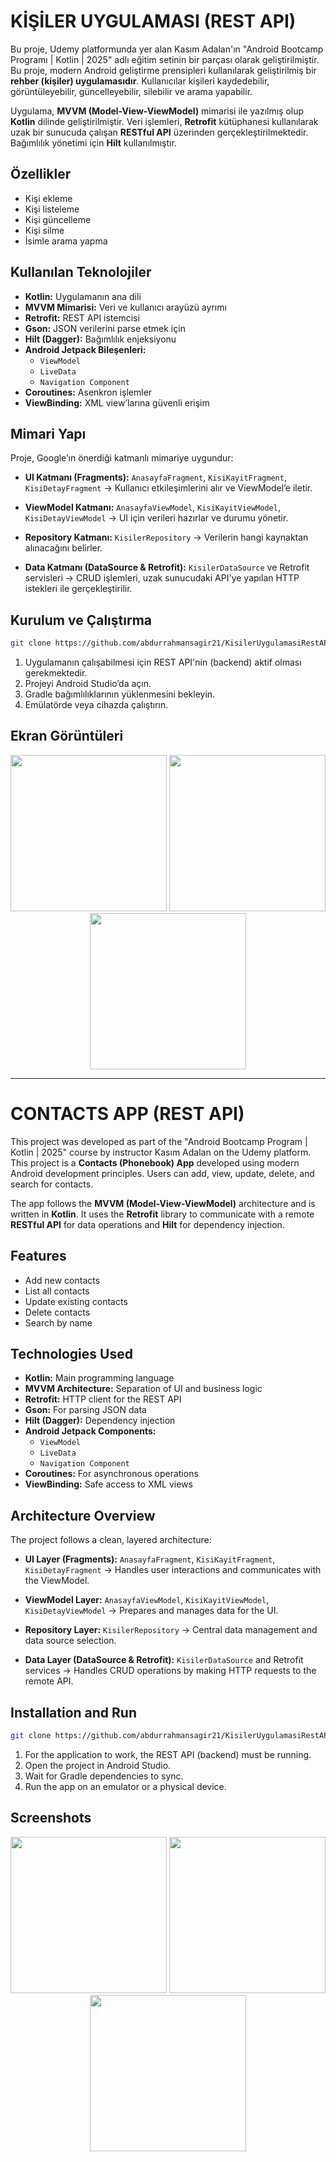 # KİŞİLER UYGULAMASI (REST API)

Bu proje, Udemy platformunda yer alan Kasım Adalan'ın "Android Bootcamp Programı | Kotlin | 2025" adlı eğitim setinin bir parçası olarak geliştirilmiştir.
Bu proje, modern Android geliştirme prensipleri kullanılarak geliştirilmiş bir **rehber (kişiler) uygulamasıdır**.
Kullanıcılar kişileri kaydedebilir, görüntüleyebilir, güncelleyebilir, silebilir ve arama yapabilir.

Uygulama, **MVVM (Model-View-ViewModel)** mimarisi ile yazılmış olup **Kotlin** dilinde geliştirilmiştir.
Veri işlemleri, **Retrofit** kütüphanesi kullanılarak uzak bir sunucuda çalışan **RESTful API** üzerinden gerçekleştirilmektedir. Bağımlılık yönetimi için **Hilt** kullanılmıştır.

## Özellikler

- Kişi ekleme
- Kişi listeleme
- Kişi güncelleme
- Kişi silme
- İsimle arama yapma

## Kullanılan Teknolojiler

- **Kotlin:** Uygulamanın ana dili
- **MVVM Mimarisi:** Veri ve kullanıcı arayüzü ayrımı
- **Retrofit:** REST API istemcisi
- **Gson:** JSON verilerini parse etmek için
- **Hilt (Dagger):** Bağımlılık enjeksiyonu
- **Android Jetpack Bileşenleri:**
  - `ViewModel`
  - `LiveData`
  - `Navigation Component`
- **Coroutines:** Asenkron işlemler
- **ViewBinding:** XML view’larına güvenli erişim

## Mimari Yapı

Proje, Google’ın önerdiği katmanlı mimariye uygundur:

- **UI Katmanı (Fragments):**
  `AnasayfaFragment`, `KisiKayitFragment`, `KisiDetayFragment`
  → Kullanıcı etkileşimlerini alır ve ViewModel’e iletir.

- **ViewModel Katmanı:**
  `AnasayfaViewModel`, `KisiKayitViewModel`, `KisiDetayViewModel`
  → UI için verileri hazırlar ve durumu yönetir.

- **Repository Katmanı:**
  `KisilerRepository`
  → Verilerin hangi kaynaktan alınacağını belirler.

- **Data Katmanı (DataSource & Retrofit):**
  `KisilerDataSource` ve Retrofit servisleri
  → CRUD işlemleri, uzak sunucudaki API'ye yapılan HTTP istekleri ile gerçekleştirilir.

## Kurulum ve Çalıştırma

```bash
git clone https://github.com/abdurrahmansagir21/KisilerUygulamasiRestAPI.git
```

1.  Uygulamanın çalışabilmesi için REST API'nin (backend) aktif olması gerekmektedir.
2.  Projeyi Android Studio’da açın.
3.  Gradle bağımlılıklarının yüklenmesini bekleyin.
4.  Emülatörde veya cihazda çalıştırın.

## Ekran Görüntüleri

<p align="center">
  <img width="250" src="https://github.com/user-attachments/assets/f6514e7d-e0f4-4108-9c34-fa2e64d9e8b5" />
  <img width="250" src="https://github.com/user-attachments/assets/0a2a2db0-6069-4c39-a449-2cc7f80e5e64" />
  <img width="250" src="https://github.com/user-attachments/assets/56337bd8-5695-401e-af32-0d56e2c8b19c" />
</p>

---

# CONTACTS APP (REST API)

This project was developed as part of the "Android Bootcamp Program | Kotlin | 2025" course by instructor Kasım Adalan on the Udemy platform.
This project is a **Contacts (Phonebook) App** developed using modern Android development principles.
Users can add, view, update, delete, and search for contacts.

The app follows the **MVVM (Model-View-ViewModel)** architecture and is written in **Kotlin**.
It uses the **Retrofit** library to communicate with a remote **RESTful API** for data operations and **Hilt** for dependency injection.

## Features

- Add new contacts
- List all contacts
- Update existing contacts
- Delete contacts
- Search by name

## Technologies Used

- **Kotlin:** Main programming language
- **MVVM Architecture:** Separation of UI and business logic
- **Retrofit:** HTTP client for the REST API
- **Gson:** For parsing JSON data
- **Hilt (Dagger):** Dependency injection
- **Android Jetpack Components:**
  - `ViewModel`
  - `LiveData`
  - `Navigation Component`
- **Coroutines:** For asynchronous operations
- **ViewBinding:** Safe access to XML views

## Architecture Overview

The project follows a clean, layered architecture:

- **UI Layer (Fragments):**
  `AnasayfaFragment`, `KisiKayitFragment`, `KisiDetayFragment`
  → Handles user interactions and communicates with the ViewModel.

- **ViewModel Layer:**
  `AnasayfaViewModel`, `KisiKayitViewModel`, `KisiDetayViewModel`
  → Prepares and manages data for the UI.

- **Repository Layer:**
  `KisilerRepository`
  → Central data management and data source selection.

- **Data Layer (DataSource & Retrofit):**
  `KisilerDataSource` and Retrofit services
  → Handles CRUD operations by making HTTP requests to the remote API.

## Installation and Run

```bash
git clone https://github.com/abdurrahmansagir21/KisilerUygulamasiRestAPI.git
```

1.  For the application to work, the REST API (backend) must be running.
2.  Open the project in Android Studio.
3.  Wait for Gradle dependencies to sync.
4.  Run the app on an emulator or a physical device.

## Screenshots

<p align="center">
  <img width="250" src="https://github.com/user-attachments/assets/f6514e7d-e0f4-4108-9c34-fa2e64d9e8b5" />
  <img width="250" src="https://github.com/user-attachments/assets/0a2a2db0-6069-4c39-a449-2cc7f80e5e64" />
  <img width="250" src="https://github.com/user-attachments/assets/56337bd8-5695-401e-af32-0d56e2c8b19c" />
</p>
